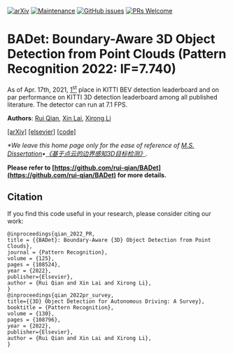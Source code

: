 [![arXiv](https://img.shields.io/badge/arXiv-2104.10330-b31b1b.svg)](https://arxiv.org/abs/2104.10330)
[![Maintenance](https://img.shields.io/badge/Maintained%3F-yes-green.svg)](https://github.com/rui-qian/BANet/graphs/commit-activity)
[![GitHub issues](https://img.shields.io/github/issues/rui-qian/BANet)](https://GitHub.com/rui-qian/BANet/issues/)
[![PRs Welcome](https://img.shields.io/badge/PRs-welcome-brightgreen.svg?style=flat-square)](http://makeapullrequest.com)
# BADet: Boundary-Aware 3D Object Detection from Point Clouds (Pattern Recognition 2022: IF=7.740)
As of Apr. 17th, 2021, [1<sup>st</sup>](http://www.cvlibs.net/datasets/kitti/eval_object_detail.php?&result=48db930a7077e9925311b2539c21aed7541b7295) place in KITTI BEV detection leaderboard and on par performance on KITTI 3D detection leaderboard among all published literature. The detector can run at 7.1 FPS. 

**Authors**: [Rui Qian](https://github.com/rui-qian), [Xin Lai](https://github.com/laiguzi), 
[Xirong Li](https://github.com/li-xirong)

[\[arXiv\]](https://arxiv.org/abs/2104.10330)
[\[elsevier\]](https://doi.org/10.1016/j.patcog.2022.108524)
[\[code\]](https://github.com/rui-qian/BADet)

*\*We leave this home page only for the ease of reference of [M.S. Dissertation](https://bslib.ruc.edu.cn/)•[《基于点云的边界感知3D目标检测》](https://bslib.ruc.edu.cn/docinfo.action)*. 

**Please refer to [https://github.com/rui-qian/BADet](https://github.com/rui-qian/BADet) for more details.**
## Citation
If you find this code useful in your research, please consider citing our work:
```
@inproceedings{qian_2022_PR,
title = {{BADet}: Boundary-Aware {3D} Object Detection from Point Clouds},
journal = {Pattern Recognition},
volume = {125},
pages = {108524},
year = {2022},
publisher={Elsevier},
author = {Rui Qian and Xin Lai and Xirong Li},
}
@inproceedings{qian_2022pr_survey,
title={{3D} Object Detection for Autonomous Driving: A Survey}, 
booktitle = {Pattern Recognition},
volume = {130},
pages = {108796},
year = {2022},
publisher={Elsevier},
author = {Rui Qian and Xin Lai and Xirong Li},
}
```
